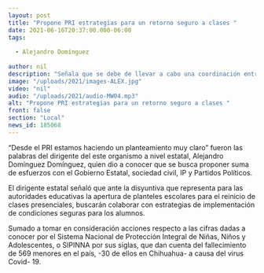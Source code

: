```yaml
---
layout: post
title: "Propone PRI estrategias para un retorno seguro a clases "
date: 2021-06-16T20:37:00.000-06:00
tags:
  
  - Alejandro Domínguez
  
author: nil
description: "Señala que se debe de llevar a cabo una coordinación entre los niveles gubernamentales."
image: "/uploads/2021/images-ALEX.jpg"
video: "nil"
audio: "/uploads/2021/audio-MW04.mp3"
alt: "Propone PRI estrategias para un retorno seguro a clases "
front: false
section: "Local"
news_id: 185068
---
```


“Desde el PRI estamos haciendo un planteamiento muy claro” fueron las palabras del dirigente del este organismo a nivel estatal, Alejandro Domínguez Domínguez, quien dio a conocer que se busca proponer suma de esfuerzos con el Gobierno Estatal, sociedad civil, IP y Partidos Políticos.

El dirigente estatal señaló que ante la disyuntiva que representa para las autoridades educativas la apertura de planteles escolares para el reinicio de clases presenciales, buscarán colaborar con estrategias de implementación de condiciones seguras para los alumnos. 

Sumado a tomar en consideración acciones respecto a las cifras dadas a conocer por el Sistema Nacional de Protección Integral de Niñas, Niños y Adolescentes, o SIPINNA por sus siglas, que dan cuenta del fallecimiento de 569 menores en el país, -30 de ellos en Chihuahua- a causa del virus Covid- 19.
